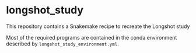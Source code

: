 # longshot_study

This repository contains a Snakemake recipe to recreate the Longshot study

Most of the required programs are contained in the conda environment described by ```longshot_study_environment.yml```.
